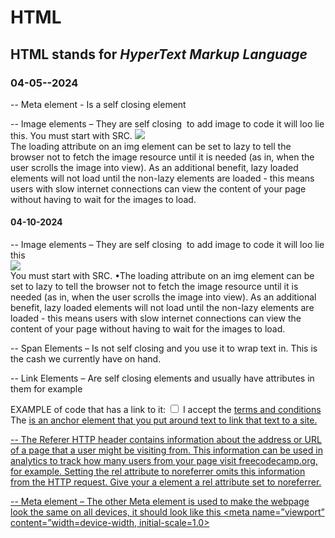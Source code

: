 # HTML

## HTML stands for *HyperText Markup Language*

### 04-05--2024

-- Meta element - Is a self closing element <meta charset=”UTF-8”>

-- Image elements – They are self closing <img> to add image to code it will loo lie this. You must start with SRC.
<img src=https://cdn.freecodecamp.org/curriculum/css-cafe/coffee.jpg>  
The loading attribute on an img element can be set to lazy to tell the browser not to fetch the image resource until it is needed (as in, when the user scrolls the image into view). As an additional benefit, lazy loaded elements will not load until the non-lazy elements are loaded - this means users with slow internet connections can view the content of your page without having to wait for the images to load.

#### 04-10-2024

-- Image elements – They are self closing <img> to add image to code it will loo lie this                  
<img src=https://cdn.freecodecamp.org/curriculum/css-cafe/coffee.jpg>  
You must start with SRC.
•The loading attribute on an img element can be set to lazy to tell the browser not to fetch the image resource until it is needed (as in, when the user scrolls the image into view). As an additional benefit, lazy loaded elements will not load until the non-lazy elements are loaded - this means users with slow internet connections can view the content of your page without having to wait for the images to load.

-- Span Elements – Is not self closing and you use it to wrap text in. <span></span>
<span class="description">This is the cash we currently have on hand.</span>


-- Link Elements – Are self closing elements and usually have attributes in them for example 
<link rel=”stylesheet” href=”styles.css”> 
EXAMPLE of code that has a link to it: 
<input id="terms-and-conditions" type="checkbox" required /> I accept the <a href="https://www.freecodecamp.org/news/terms-of-service/">terms and conditions</a>
The <a href =“url here”> is an anchor element that you put around text to link that text to a site.

-- The Referer HTTP header contains information about the address or URL of a page that a user might be visiting from. This information can be used in analytics to track how many users from your page visit freecodecamp.org, for example. Setting the rel attribute to noreferrer omits this information from the HTTP request. Give your a element a rel attribute set to noreferrer.

-- Meta element – The other Meta element is used to make the webpage look the same on all devices, it should look like this 
<meta name=”viewport” content=”width=device-width, initial-scale=1.0>

